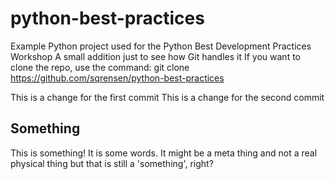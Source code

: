 # python-best-practices
Example Python project used for the Python Best Development Practices Workshop
A small addition just to see how Git handles it
If you want to clone the repo, use the command:
git clone https://github.com/sqrensen/python-best-practices

This is a change for the first commit
This is a change for the second commit

## Something
This is something! It is some words. It might be a meta thing and not a real physical thing but that is still a 'something', right?
